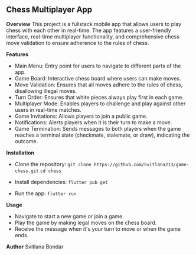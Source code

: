 ## Chess Multiplayer App

**Overview**
This project is a fullstack mobile app that allows users to play chess with each other in real-time.
The app features a user-friendly interface, real-time multiplayer functionality,
and comprehensive chess move validation to ensure adherence to the rules of chess.

**Features**
- Main Menu: Entry point for users to navigate to different parts of the app.
- Game Board: Interactive chess board where users can make moves.
- Move Validation: Ensures that all moves adhere to the rules of chess, disallowing illegal moves.
- Turn Order: Ensures that white pieces always play first in each game.
- Multiplayer Mode: Enables players to challenge and play against other users in real-time matches.
- Game Invitations: Allows players to join a public game.
- Notifications: Alerts players when it is their turn to make a move.
- Game Termination: Sends messages to both players when the game reaches a terminal state (checkmate, stalemate, or draw), indicating the outcome.

**Installation**

- Clone the repository:
  ``git clone https://github.com/Svitlana213/game-chess.git``
  ``cd chess``

- Install dependencies:
  ``flutter pub get``

- Run the app:
  ``flutter run``

**Usage**
- Navigate to start a new game or join a game.
- Play the game by making legal moves on the chess board.
- Receive the message when it's your turn to move or when the game ends.

**Author**
Svitlana Bondar
